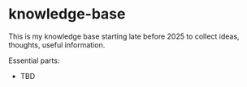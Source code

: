 # knowledge-base
This is my knowledge base starting late before 2025 to collect ideas, thoughts, useful information.

Essential parts:
- TBD

